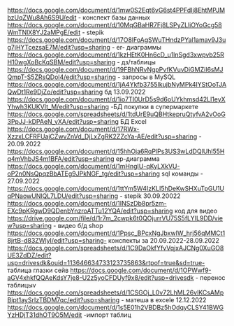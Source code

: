https://docs.google.com/document/d/1mw0S2Eqt6vG6st4PPFdIj8EhtMPJMbzUqZWu8Ah6S9U/edit - конспект базы данных 
https://docs.google.com/document/d/10MqGBaHR7Fj8LSPyZLliOYoGcg58WmTNlX8YJ2aMPgE/edit - stepik
https://docs.google.com/document/d/17O8lFoAgSWuTHndzPYal1amav9J3ug7jHYTcezsaE7M/edit?usp=sharing - er- диаграммы 
https://docs.google.com/document/d/1kzHEtK0Hn6cD_u1lnSgd3xwpvb25RH10wgXoBcKqSBM/edit?usp=sharing - дз/таблицы
https://docs.google.com/document/d/19FBhNRvNgpPvfKVuvDiGMZiI6sMJQmpT-S5ZRsQDol4/edit?usp=sharing - запросы в MySQL
https://docs.google.com/document/d/1jA4Ykfb3755IkujbNyMPk4lYStOoTJAQwDt1Re9DjZo/edit?usp=sharing бд 13.09.2022 
https://docs.google.com/document/d/1io7TI0UrD5s9d6oUYkhmsd42Ll1eyXYhwh3KUKVIt_M/edit?usp=sharing -БД покупки в супермаркете 
https://docs.google.com/spreadsheets/d/1tdUrE9uQBHtkepruQtyfvA2vOoG3PpJJ-kDPAeN_vXA/edit?usp=sharing БД Excеl
https://docs.google.com/document/d/17RWx-XzzxLCFRFUajCZwvZnVd_DjLxZgRK2ZZcYa-AE/edit?usp=sharing - 20.09.2022 
https://docs.google.com/document/d/15hhOja6RqPlPs3US3wLdDQlUhl55Hq4mVhbJS4m1BFA/edit?usp=sharing ер-диаграмма
https://docs.google.com/document/d/1mHngIU-qKyLXkVU-oP2n0NsQpqzBbATEg9JPkNGF_tg/edit?usp=sharing sql команды - 27.09.2022
https://docs.google.com/document/d/1ttYm5W4IzKLI5hDeKwSHXuTpGU1UqPNaowUNlQL7LDU/edit?usp=sharing - stepik 30.09.20022
https://docs.google.com/document/d/1INSzDb8pr5zm-EXc9pKRgwD9QDenbYnzroATTu12YQA/edit?usp=sharing код для видео 
https://drive.google.com/file/d/1r7m_2cwpk6t0QOjurrVU75S5fLYIL9DD/view?usp=sharing - видео б/д shop
https://docs.google.com/document/d/1Ppsc_BPcxNgJbxwIW_hrj56qMMCt18jrtB-d83ZWlyI/edit?usp=sharing- конспекты за 20.09.2022-28.09.2022
https://docs.google.com/spreadsheets/d/1C9DaOkfYfvVqjxAJCNg0XuGO8UE3ZdDZ/edit?usp=drivesdk&ouid=113646634733123735863&rtpof=true&sd=true- таблица глазки сейв
https://docs.google.com/document/d/1OPWwf9-aGV4xhkfQQAeKdsY7je8-U2z5yoCFDUyf9x8/edit?usp=drivesdk - перенос таблицыv
https://docs.google.com/spreadsheets/d/1CSGOj_L0v72LhML26vlKCsAMpBipt1aySrIzTBDM7qc/edit?usp=sharing - матеша  в excele 12.12.2022
https://docs.google.com/document/d/1s5E01h2VBDBz5hOdqyCLSY41BWGYzHDjT31dhOT9O5M/edit -импорт таблиц 
